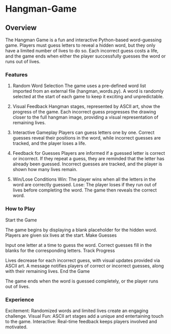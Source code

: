 # Hangman-Game
## Overview
The Hangman Game is a fun and interactive Python-based word-guessing game. Players must guess letters to reveal a hidden word, but they only have a limited number of lives to do so. Each incorrect guess costs a life, and the game ends when either the player successfully guesses the word or runs out of lives.

### Features
1. Random Word Selection
The game uses a pre-defined word list imported from an external file (hangman_words.py). A word is randomly selected at the start of each game to keep it exciting and unpredictable.

2. Visual Feedback
Hangman stages, represented by ASCII art, show the progress of the game. Each incorrect guess progresses the drawing closer to the full hangman image, providing a visual representation of remaining lives.

3. Interactive Gameplay
Players can guess letters one by one. Correct guesses reveal their positions in the word, while incorrect guesses are tracked, and the player loses a life.

4. Feedback for Guesses
Players are informed if a guessed letter is correct or incorrect.
If they repeat a guess, they are reminded that the letter has already been guessed.
Incorrect guesses are tracked, and the player is shown how many lives remain.
5. Win/Lose Conditions
Win: The player wins when all the letters in the word are correctly guessed.
Lose: The player loses if they run out of lives before completing the word. The game then reveals the correct word.

### How to Play
Start the Game

The game begins by displaying a blank placeholder for the hidden word.
Players are given six lives at the start.
Make Guesses

Input one letter at a time to guess the word.
Correct guesses fill in the blanks for the corresponding letters.
Track Progress

Lives decrease for each incorrect guess, with visual updates provided via ASCII art.
A message notifies players of correct or incorrect guesses, along with their remaining lives.
End the Game

The game ends when the word is guessed completely, or the player runs out of lives.
### Experience
Excitement: Randomized words and limited lives create an engaging challenge.
Visual Fun: ASCII art stages add a unique and entertaining touch to the game.
Interactive: Real-time feedback keeps players involved and motivated.

